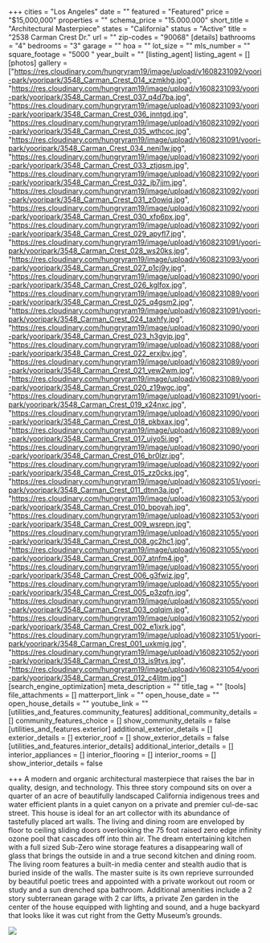 +++
cities = "Los Angeles"
date = ""
featured = "Featured"
price = "$15,000,000"
properties = ""
schema_price = "15.000.000"
short_title = "Architectural Masterpiece"
states = "California"
status = "Active"
title = "2538 Carman Crest Dr."
url = ""
zip-codes = "90068"
[details]
bathrooms = "4"
bedrooms = "3"
garage = ""
hoa = ""
lot_size = ""
mls_number = ""
square_footage = "5000 "
year_built = ""
[listing_agent]
listing_agent = []
[photos]
gallery = ["https://res.cloudinary.com/hungryram19/image/upload/v1608231092/yoori-park/yooripark/3548_Carman_Crest_014_xzmkhg.jpg", "https://res.cloudinary.com/hungryram19/image/upload/v1608231093/yoori-park/yooripark/3548_Carman_Crest_037_q4d7ba.jpg", "https://res.cloudinary.com/hungryram19/image/upload/v1608231093/yoori-park/yooripark/3548_Carman_Crest_036_jnntgd.jpg", "https://res.cloudinary.com/hungryram19/image/upload/v1608231092/yoori-park/yooripark/3548_Carman_Crest_035_wthcoc.jpg", "https://res.cloudinary.com/hungryram19/image/upload/v1608231091/yoori-park/yooripark/3548_Carman_Crest_034_neni1w.jpg", "https://res.cloudinary.com/hungryram19/image/upload/v1608231092/yoori-park/yooripark/3548_Carman_Crest_033_ztjqsm.jpg", "https://res.cloudinary.com/hungryram19/image/upload/v1608231092/yoori-park/yooripark/3548_Carman_Crest_032_jb7jjm.jpg", "https://res.cloudinary.com/hungryram19/image/upload/v1608231092/yoori-park/yooripark/3548_Carman_Crest_031_z0owiq.jpg", "https://res.cloudinary.com/hungryram19/image/upload/v1608231092/yoori-park/yooripark/3548_Carman_Crest_030_xfp6px.jpg", "https://res.cloudinary.com/hungryram19/image/upload/v1608231092/yoori-park/yooripark/3548_Carman_Crest_029_apyfl7.jpg", "https://res.cloudinary.com/hungryram19/image/upload/v1608231091/yoori-park/yooripark/3548_Carman_Crest_028_ws20ks.jpg", "https://res.cloudinary.com/hungryram19/image/upload/v1608231093/yoori-park/yooripark/3548_Carman_Crest_027_p1cj9y.jpg", "https://res.cloudinary.com/hungryram19/image/upload/v1608231090/yoori-park/yooripark/3548_Carman_Crest_026_kglfox.jpg", "https://res.cloudinary.com/hungryram19/image/upload/v1608231089/yoori-park/yooripark/3548_Carman_Crest_025_q4gsm2.jpg", "https://res.cloudinary.com/hungryram19/image/upload/v1608231091/yoori-park/yooripark/3548_Carman_Crest_024_taxhfy.jpg", "https://res.cloudinary.com/hungryram19/image/upload/v1608231090/yoori-park/yooripark/3548_Carman_Crest_023_h3gvjp.jpg", "https://res.cloudinary.com/hungryram19/image/upload/v1608231088/yoori-park/yooripark/3548_Carman_Crest_022_erxjbv.jpg", "https://res.cloudinary.com/hungryram19/image/upload/v1608231089/yoori-park/yooripark/3548_Carman_Crest_021_yew2wm.jpg", "https://res.cloudinary.com/hungryram19/image/upload/v1608231089/yoori-park/yooripark/3548_Carman_Crest_020_z19wgc.jpg", "https://res.cloudinary.com/hungryram19/image/upload/v1608231091/yoori-park/yooripark/3548_Carman_Crest_019_x24nxc.jpg", "https://res.cloudinary.com/hungryram19/image/upload/v1608231090/yoori-park/yooripark/3548_Carman_Crest_018_pkbxax.jpg", "https://res.cloudinary.com/hungryram19/image/upload/v1608231089/yoori-park/yooripark/3548_Carman_Crest_017_ujyo5i.jpg", "https://res.cloudinary.com/hungryram19/image/upload/v1608231090/yoori-park/yooripark/3548_Carman_Crest_016_br0lzr.jpg", "https://res.cloudinary.com/hungryram19/image/upload/v1608231092/yoori-park/yooripark/3548_Carman_Crest_015_zz0cks.jpg", "https://res.cloudinary.com/hungryram19/image/upload/v1608231051/yoori-park/yooripark/3548_Carman_Crest_011_dtnn3a.jpg", "https://res.cloudinary.com/hungryram19/image/upload/v1608231053/yoori-park/yooripark/3548_Carman_Crest_010_bpoyah.jpg", "https://res.cloudinary.com/hungryram19/image/upload/v1608231053/yoori-park/yooripark/3548_Carman_Crest_009_wsrepn.jpg", "https://res.cloudinary.com/hungryram19/image/upload/v1608231055/yoori-park/yooripark/3548_Carman_Crest_008_gc2hc1.jpg", "https://res.cloudinary.com/hungryram19/image/upload/v1608231055/yoori-park/yooripark/3548_Carman_Crest_007_atnfm4.jpg", "https://res.cloudinary.com/hungryram19/image/upload/v1608231055/yoori-park/yooripark/3548_Carman_Crest_006_g3fwiz.jpg", "https://res.cloudinary.com/hungryram19/image/upload/v1608231055/yoori-park/yooripark/3548_Carman_Crest_005_p3zqfn.jpg", "https://res.cloudinary.com/hungryram19/image/upload/v1608231055/yoori-park/yooripark/3548_Carman_Crest_003_oqlqim.jpg", "https://res.cloudinary.com/hungryram19/image/upload/v1608231052/yoori-park/yooripark/3548_Carman_Crest_002_e1jxrk.jpg", "https://res.cloudinary.com/hungryram19/image/upload/v1608231051/yoori-park/yooripark/3548_Carman_Crest_001_uxkmig.jpg", "https://res.cloudinary.com/hungryram19/image/upload/v1608231052/yoori-park/yooripark/3548_Carman_Crest_013_is9tvs.jpg", "https://res.cloudinary.com/hungryram19/image/upload/v1608231054/yoori-park/yooripark/3548_Carman_Crest_012_c4ljtm.jpg"]
[search_engine_optimization]
meta_description = ""
title_tag = ""
[tools]
file_attachments = []
matterport_link = ""
open_house_date = ""
open_house_details = ""
youtube_link = ""
[utilities_and_features.community_features]
additional_community_details = []
community_features_choice = []
show_community_details = false
[utilities_and_features.exterior]
additional_exterior_details = []
exterior_details = []
exterior_roof = []
show_exterior_details = false
[utilities_and_features.interior_details]
additional_interior_details = []
interior_appliances = []
interior_flooring = []
interior_rooms = []
show_interior_details = false

+++
A modern and organic architectural masterpiece that raises the bar in quality, design, and technology. This three story compound sits on over a quarter of an acre of beautifully landscaped California indigenous trees and water efficient plants in a quiet canyon on a private and premier cul-de-sac street. This house is ideal for an art collector with its abundance of tastefully placed art walls. The living and dining room are enveloped by floor to ceiling sliding doors overlooking the 75 foot raised zero edge infinity ozone pool that cascades off into thin air. The dream entertaining kitchen with a full sized Sub-Zero wine storage features a disappearing wall of glass that brings the outside in and a true second kitchen and dining room. The living room features a built-in media center and stealth audio that is buried inside of the walls. The master suite is its own reprieve surrounded by beautiful poetic trees and appointed with a private workout out room or study and a sun drenched spa bathroom. Additional amenities include a 2 story subterranean garage with 2 car lifts, a private Zen garden in the center of the house equipped with lighting and sound, and a huge backyard that looks like it was cut right from the Getty Museum’s grounds.

  
![](https://res.cloudinary.com/hungryram19/image/upload/v1608162411/yoori-park/yooripark/revelbg2_iom7bo.jpg)